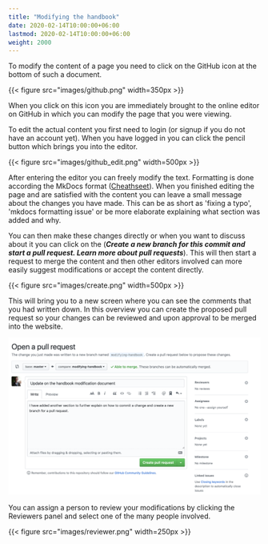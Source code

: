 ```yaml
---
title: "Modifying the handbook"
date: 2020-02-14T10:00:00+06:00
lastmod: 2020-02-14T10:00:00+06:00
weight: 2000
---
```


To modify the content of a page you need to click on the GitHub icon at the bottom of such a document.

{{< figure src="images/github.png" width=350px >}}

When you click on this icon you are immediately brought to the online editor on GitHub in which you can modify the page that you were viewing.

To edit the actual content you first need to login (or signup if you do not have an account yet).
When you have logged in you can click the pencil button which brings you into the editor.

{{< figure src="images/github_edit.png" width=500px >}}

After entering the editor you can freely modify the text. Formatting is done according the MkDocs format ([Cheathseet](https://yakworks.github.io/mkdocs-material-components/cheat-sheet/)). When you finished editing the page and are satisfied with the content you can leave a small message about the changes you have made. This can be as short as 'fixing a typo', 'mkdocs formatting issue' or be more elaborate explaining what section was added and why. 

You can then make these changes directly or when you want to discuss about it you can click on the (***Create a new branch for this commit and start a pull request. Learn more about pull requests***). This will then start a request to merge the content and then other editors involved can more easily suggest modifications or accept the content directly.

{{< figure src="images/create.png" width=500px >}}

This will bring you to a new screen where you can see the comments that you had written down. In this overview you can create the proposed pull request so your changes can be reviewed and upon approval to be merged into the website.

![create](./images/pull_request.png)

You can assign a person to review your modifications by clicking the Reviewers panel and select one of the many people involved.

{{< figure src="images/reviewer.png" width=250px >}}